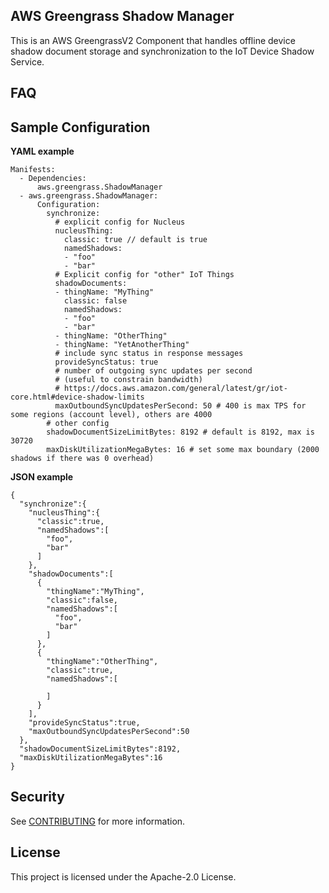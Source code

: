 ## AWS Greengrass Shadow Manager

This is an AWS GreengrassV2 Component that handles offline device shadow
document storage and synchronization to the IoT Device Shadow Service.

## FAQ

## Sample Configuration
**YAML example**
```
Manifests:
  - Dependencies:
      aws.greengrass.ShadowManager
  - aws.greengrass.ShadowManager:
      Configuration:
        synchronize:
          # explicit config for Nucleus
          nucleusThing:
            classic: true // default is true
            namedShadows:
            - "foo"
            - "bar"
          # Explicit config for "other" IoT Things
          shadowDocuments:
          - thingName: "MyThing"
            classic: false
            namedShadows:
            - "foo"
            - "bar"
          - thingName: "OtherThing"
          - thingName: "YetAnotherThing"
          # include sync status in response messages
          provideSyncStatus: true
          # number of outgoing sync updates per second 
          # (useful to constrain bandwidth)
          # https://docs.aws.amazon.com/general/latest/gr/iot-core.html#device-shadow-limits
          maxOutboundSyncUpdatesPerSecond: 50 # 400 is max TPS for some regions (account level), others are 4000
        # other config
        shadowDocumentSizeLimitBytes: 8192 # default is 8192, max is 30720
        maxDiskUtilizationMegaBytes: 16 # set some max boundary (2000 shadows if there was 0 overhead)
```

**JSON example**
```
{
  "synchronize":{
    "nucleusThing":{
      "classic":true,
      "namedShadows":[
        "foo",
        "bar"
      ]
    },
    "shadowDocuments":[
      {
        "thingName":"MyThing",
        "classic":false,
        "namedShadows":[
          "foo",
          "bar"
        ]
      },
      {
        "thingName":"OtherThing",
        "classic":true,
        "namedShadows":[
          
        ]
      }
    ],
    "provideSyncStatus":true,
    "maxOutboundSyncUpdatesPerSecond":50
  },
  "shadowDocumentSizeLimitBytes":8192,
  "maxDiskUtilizationMegaBytes":16
}
```

## Security

See [CONTRIBUTING](CONTRIBUTING.md#security-issue-notifications) for more information.

## License

This project is licensed under the Apache-2.0 License.

